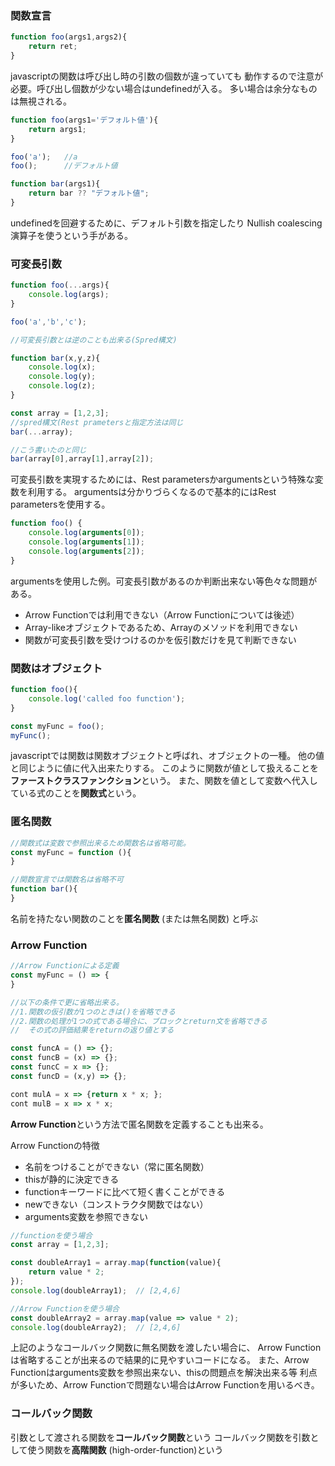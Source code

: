 ### 関数宣言
```javascript
function foo(args1,args2){
    return ret;
}
```
javascriptの関数は呼び出し時の引数の個数が違っていても
動作するので注意が必要。呼び出し個数が少ない場合はundefinedが入る。
多い場合は余分なものは無視される。

```javascript
function foo(args1='デフォルト値'){
    return args1;
}

foo('a');   //a
foo();      //デフォルト値

function bar(args1){
    return bar ?? "デフォルト値";
}

```
undefinedを回避するために、デフォルト引数を指定したり
Nullish coalescing演算子を使うという手がある。

### 可変長引数
```javascript
function foo(...args){
    console.log(args);
}

foo('a','b','c');

//可変長引数とは逆のことも出来る(Spred構文)

function bar(x,y,z){
    console.log(x);
    console.log(y);
    console.log(z);
}

const array = [1,2,3];
//spred構文(Rest prametersと指定方法は同じ
bar(...array);

//こう書いたのと同じ
bar(array[0],array[1],array[2]);
```

可変長引数を実現するためには、Rest parametersかargumentsという特殊な変数を利用する。
argumentsは分かりづらくなるので基本的にはRest parametersを使用する。

```javascript
function foo() {
    console.log(arguments[0]);
    console.log(arguments[1]);
    console.log(arguments[2]);
}
```
argumentsを使用した例。可変長引数があるのか判断出来ない等色々な問題がある。
* Arrow Functionでは利用できない（Arrow Functionについては後述）
* Array-likeオブジェクトであるため、Arrayのメソッドを利用できない
* 関数が可変長引数を受けつけるのかを仮引数だけを見て判断できない

### 関数はオブジェクト
```javascript
function foo(){
    console.log('called foo function');
}

const myFunc = foo();
myFunc();
```
javascriptでは関数は関数オブジェクトと呼ばれ、オブジェクトの一種。
他の値と同じように値に代入出来たりする。
このように関数が値として扱えることを**ファーストクラスファンクション**という。
また、関数を値として変数へ代入している式のことを**関数式**という。

### 匿名関数
```javascript
//関数式は変数で参照出来るため関数名は省略可能。
const myFunc = function (){
}

//関数宣言では関数名は省略不可
function bar(){
}

```
名前を持たない関数のことを**匿名関数** (または無名関数) と呼ぶ

### Arrow Function

```javascript
//Arrow Functionによる定義
const myFunc = () => {
}

//以下の条件で更に省略出来る。
//1.関数の仮引数が1つのときは()を省略できる
//2.関数の処理が1つの式である場合に、ブロックとreturn文を省略できる
//  その式の評価結果をreturnの返り値とする

const funcA = () => {};
const funcB = (x) => {};
const funcC = x => {};
const funcD = (x,y) => {};

cont mulA = x => {return x * x; };
cont mulB = x => x * x;
```
**Arrow Function**という方法で匿名関数を定義することも出来る。

Arrow Functionの特徴
* 名前をつけることができない（常に匿名関数）
* thisが静的に決定できる
* functionキーワードに比べて短く書くことができる
* newできない（コンストラクタ関数ではない）
* arguments変数を参照できない

```javascript
//functionを使う場合
const array = [1,2,3];

const doubleArray1 = array.map(function(value){
    return value * 2;
});
console.log(doubleArray1);  // [2,4,6]

//Arrow Functionを使う場合
const doubleArray2 = array.map(value => value * 2);
console.log(doubleArray2);  // [2,4,6]

```
上記のようなコールバック関数に無名関数を渡したい場合に、
Arrow Functionは省略することが出来るので結果的に見やすいコードになる。
また、Arrow Functionはarguments変数を参照出来ない、thisの問題点を解決出来る等
利点が多いため、Arrow Functionで問題ない場合はArrow Functionを用いるべき。

### コールバック関数
引数として渡される関数を**コールバック関数**という
コールバック関数を引数として使う関数を**高階関数** (high-order-function)という
